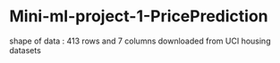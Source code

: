 # Mini-ml-project-1-PricePrediction
shape of data : 413 rows and 7 columns
downloaded from UCI housing datasets
